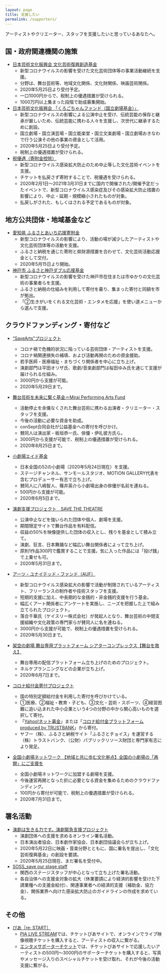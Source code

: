 ```yaml
---
layout: page
title: 支援したい
permalink: /supporters/
---
```

アーティストやクリエーター、スタッフを支援したいと思っているあなたへ。
## 国・政府関連機関の施策
* [日本芸術文化振興会 文化芸術復興創造基金](https://www.ntj.jac.go.jp/topics/top/2020/345.html)
	* 新型コロナウイルスの影響を受けた文化芸術団体等の事業活動継続を支援。
	* 分野は、舞台芸術等、地域文化関係、文化財関係、映画芸術関係。
	* 2020年5月25日より受付予定。
	* 一口1000円からで、税制上の優遇措置が受けられる。
	* 1000万円以上集まった段階で助成募集開始。
* [日本芸術文化振興会 「くろごちゃんファンド（国立劇場基金）」](https://www.ntj.jac.go.jp/topics/top/2020/344.html)
	* 新型コロナウイルスの影響による公演中止を受け、伝統芸能の保存と継承が厳しいため、伝統芸能に携わる人々を支援し、次世代に継承するために創設。
	* 国立劇場・国立演芸場・国立能楽堂・国立文楽劇場・国立劇場おきなわで行う公演その他の事業の資金として活用。
	* 2020年5月25日より受付予定。
	* 税制上の優遇措置が受けられる。
* [税優遇（寄附金控除）](https://www.bunka.go.jp/koho_hodo_oshirase/sonota_oshirase/pdf/20200422_01.pdf)
	* 新型コロナウイルス感染拡大防止のため中止等した文化芸術イベントを支援。
	* チケットを払戻さず寄附することで、税優遇を受けられる。
	* 2020年2月1日〜2021年3月31日までに国内で開催された/開催予定だったイベントで、新型コロナウイルス感染症及びその感染拡大防止措置の影響により、中止・延期・規模縮小されたものが対象。
	* 払戻しがされた、もしくはされる予定であるものが対象。

## 地方公共団体・地域基金など
* [愛知県 ふるさとあいち応援寄附金](https://www.pref.aichi.jp/soshiki/bunka/bunka020514.html)
	* 新型コロナウイルスの影響により、活動の場が減少したアーティストや文化芸術団体等の活動を支援。
	* ふるさと納税を通じた寄附と県財源措置を合わせて、文化芸術活動応援金として交付。
	* 2020年5月15日より開始。
* [神戸市 ふるさと神戸ダブル応援基金](https://www.city.kobe.lg.jp/a51458/113607015059.html)
	* 新型コロナウイルスの影響を受けた神戸市在住または市ゆかりの文化芸術の事業者らを支援。
	* ふるさと納税の仕組みを利用して寄付を募り、集まった寄付と同額を市が拠出。
	* 「②生きがいをくれる文化芸術・エンタメを応援」を使い道メニューから選んで支援。
		
## クラウドファンディング・寄付など
* [“SaveArts”プロジェクト](https://readyfor.jp/projects/SaveArts)
	* コロナ禍で危機的状況に陥っている芸術団体・アーティストを支援。
	* コロナ禍関連損失の補填、および活動再開のための資金援助。
	* 若手医師・医療福祉・まちづくり関係者を中心に立ち上げ。
	* 演劇部門は平田オリザ氏、歌劇/音楽劇部門は桜田ゆみ氏を通じて支援が届けられる仕組み。
	* 3000円から支援が可能。
	* 2020年5月29日まで。
* [舞台芸術を未来に繋ぐ基金＝Mirai Performing Arts Fund](https://motion-gallery.net/projects/butainomirai)
	* 活動停止を余儀なくされた舞台芸術に携わる出演者・クリエーター・スタッフを支援。
	* 今後の活動に必要な資金を助成。
	* conSept合同会社が公益基金への寄付を呼びかけ。
	* 賛同人は演出家・板垣恭一氏、俳優・伊礼彼方氏ら。
	* 3000円から支援が可能で、税制上の優遇措置が受けられる。
	* 2020年8月25日まで。
* [小劇場エイド基金](https://motion-gallery.net/projects/shogekijo-aid?fbclid=IwAR2v4YVK3WYIhOrAySLHIPydeoQZ-JstRJZ04tBhmRFDHqLoT2EdxDHXawQ)
	* 日本全国の52の小劇場（2020年5月24日現在）を支援。
	* ステージチャンネル、サンモールスタジオ、MOTION GALLERY代表を含むプロデューサー有志で立ち上げ。
	* 賛同人に八嶋智人、篠井英介ら小劇場出身の俳優が名前を連ねる。
	* 500円から支援が可能。
	* 2020年6月5日まで。
* [演劇支援プロジェクト　SAVE THE THEATRE](https://savethetheatre.zaiko.io)
	* 公演中止などを強いられた団体や個人、劇場を支援。
	* 期間限定サイトで舞台作品を有料配信。
	* 収益の50%を映像提供した団体の収入とし、残りを基金として積み立て。
	* 演劇、狂言、日本舞踊など幅広い舞台関係者によって立ち上げ。
	* 原則1作品300円で鑑賞することで支援。気に入った作品には「投げ銭」で上乗せも可。
	* 2020年5月31日まで。
* [アーツ・ユナイテッド・ファンド（AUF）](https://camp-fire.jp/projects/view/271390)
	* 新型コロナウイルス感染拡大の影響で活動が制限されているアーティスト、フリーランスの制作者や技術スタッフを支援。
	* 短期的支援に加え、中長期的な金銭的・非金銭的支援を行う基金。
	* 幅広くアート関係者にアンケートを実施し、ニーズを把握した上で組み立てられたプロジェクト。
	* 落合千華氏（ケイスリー株式会社）が発起人となり、舞台芸術の中間支援組織や文化政策の専門家らが賛同人に名を連ねる。
	* 3000円から支援が可能で、税制上の優遇措置を受けられる。
	* 2020年5月30日まで。

* [架空の劇場 舞台専用プラットフォーム シアターコンプレックス【舞台を救え】](https://fanbeats.jp/collaboration/theater-complex?fbclid=IwAR2KNbt9_qxnTFcao3aFwdXdlXF8kgTEV4T9oFYXd2rWc6v5hB3S5cSbeuA)
	* 舞台専用の配信プラットフォーム立ち上げのためのプロジェクト。
	* ネルケプランニングなどの企業が立ち上げ。
	* 2020年6月7日まで。

* [コロナ給付金寄付プロジェクト](https://www.info.public.or.jp/corona-kifu)
	* 国の特別定額給付金を利用した寄付を呼びかけている。
	* ①医療、②福祉・教育・子ども、③文化・芸術・スポーツ、④経営困難に追い込まれた中小企業という4つの分野の中から関心高いものを選択して寄付。
	* 「[Yahoo!ネット募金](https://donation.yahoo.co.jp/promo/covid19/)」または「[コロナ給付金プラットフォーム produced by TRUSTBANK](https://www.furusato-tax.jp/covid19/)」から寄付。
	* ヤフー（株）、ふるさと納税サイト「ふるさとチョイス」を運営する（株）トラストバンク、（公財）パブリックリソース財団と専門家有志により発足。
	
* [全国小劇場ネットワーク 【地域と共に歩む文化拠点】全国の小劇場の「再開」にご支援を](https://readyfor.jp/projects/shogekijo-network)
	* 全国小劇場ネットワークに加盟する劇場を支援。
	* 今後運営再開となった折に必要となる資金を集めるためのクラウドファンディング。
	* 100円から寄付が可能で、税制上の優遇措置が受けられる。
	* 2020年7月31日まで。

## 署名活動
* [演劇は生きる力です。演劇緊急支援プロジェクト](https://www.change.org/p/政府-演劇は生きる力です-演劇緊急支援プロジェクト?utm_content=cl_sharecopy_21808360_ja-JP%3Av1&recruiter=1081876089&recruited_by_id=367797f0-8850-11ea-95d1-59891ccab7c3&utm_source=share_petition&utm_medium=copylink&utm_campaign=psf_combo_share_initial&utm_term=psf_combo_share_initial&fbclid=IwAR0kuKNMihhVdPIvsJ0LV-B7NQTMAZGOuTZ5HUj0UIvUxdIV8O9qxD5g4yE)
	* 演劇団体への支援を求めるオンライン署名活動。
	* 日本演出者協会、日本劇作家協会、日本劇団協議会らが立ち上げ。
	* 2020年5月22日に映画・音楽分野とともに、国に署名を提出し、「文化芸術復興基金」の創設を要請。
	* 2020年5月25日現在、まだ署名を受付中。
* [SOSS_save our stage staff](https://www.facebook.com/SOSS.COVID19/)
	* 関西のステージスタッフが中心となって立ち上げた署名活動。
	* 各自治体への支援金対象の拡大（休業要請により経済的影響を受けた下請業種への支援金給付）、関連事業者への経済的支援（補助金、協力金）、関係業界へ向けた感染拡大防止のガイドラインの作成を求めている。

## その他
* [ぴあ［re: START］](https://lp.p.pia.jp/restart/)
	* [PIA LIVE STREAM](https://w.pia.jp/t/pialivestream/)では、チケットぴあサイトで、オンラインでライブ映像視聴チケットを購入すると、アーティストの収入に繋がる。
	* [エンタメサポーターチケット](https://w.pia.jp/t/supporterticket)では、チケットぴあサイトで応援したいアーティストの500円〜3000円のサポーターチケットを購入すると、写真やメッセージ入りのスペシャルチケットを受け取れ、それが今後の活動支援に繋がる。